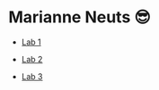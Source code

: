 # Marianne Neuts 😎

* [Lab 1](https://github.com/marianneneuts/2imd-webtechadvanced-portfolio/tree/main/lab1)

* [Lab 2](https://github.com/marianneneuts/2imd-webtechadvanced-portfolio/tree/main/lab2)

* [Lab 3](https://github.com/marianneneuts/2imd-webtechadvanced-portfolio/tree/main/lab3)
